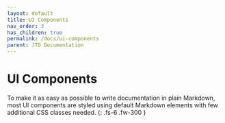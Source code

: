 ```yaml
---
layout: default
title: UI Components
nav_order: 3
has_children: true
permalink: /docs/ui-components
parent: JTD Documentation
---
```


# UI Components

To make it as easy as possible to write documentation in plain Markdown, most UI components are styled using default Markdown elements with few additional CSS classes needed.
{: .fs-6 .fw-300 }
